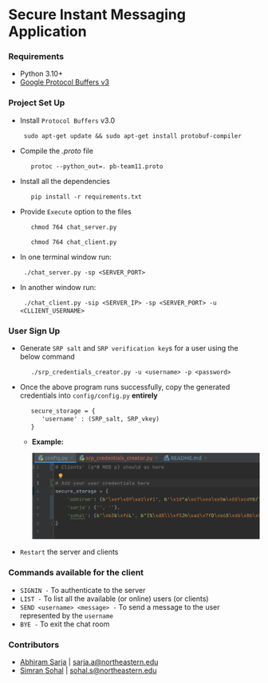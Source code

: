# Secure Instant Messaging Application

### Requirements

 * Python 3.10+
 * [Google Protocol Buffers v3](https://developers.google.com/protocol-buffers/docs/tutorials)

### Project Set Up

 * Install `Protocol Buffers` v3.0
    ```
     sudo apt-get update && sudo apt-get install protobuf-compiler
    ```
   
 * Compile the _.proto_ file
    ```
       protoc --python_out=. pb-team11.proto
    ```

 * Install all the dependencies

   ```commandline
      pip install -r requirements.txt
   ```
 * Provide `Execute` option to the files
   ```
      chmod 764 chat_server.py
   ```
   ```
      chmod 764 chat_client.py
   ```

 * In one terminal window run:
    ```
     ./chat_server.py -sp <SERVER_PORT>
    ```

 * In another window run:
    ```
     ./chat_client.py -sip <SERVER_IP> -sp <SERVER_PORT> -u <CLLIENT_USERNAME>
    ```
 
### User Sign Up

 * Generate `SRP salt` and `SRP verification key`s for a user using the below command

   ```
      ./srp_credentials_creator.py -u <username> -p <password>
   ```
   
 * Once the above program runs successfully, copy the generated credentials into `config/config.py` **entirely**

   ````
      secure_storage = {
         'username' : (SRP_salt, SRP_vkey)
      }
   ````
   * **Example:**

     ![Adding User Credentials](Docs/configuration.png)

 * `Restart` the server and clients

### Commands available for the client

 * `SIGNIN -` To authenticate to the server
 * `LIST -` To list all the available (or online) users (or clients)
 * `SEND <username> <message> -` To send a message to the user represented by the `username`
 * `BYE -` To exit the chat room

### Contributors

  * [Abhiram Sarja](https://www.linkedin.com/in/asarja/) | sarja.a@northeastern.edu
  * [Simran Sohal](sohal.s@northeastern.edu) | sohal.s@northeastern.edu
